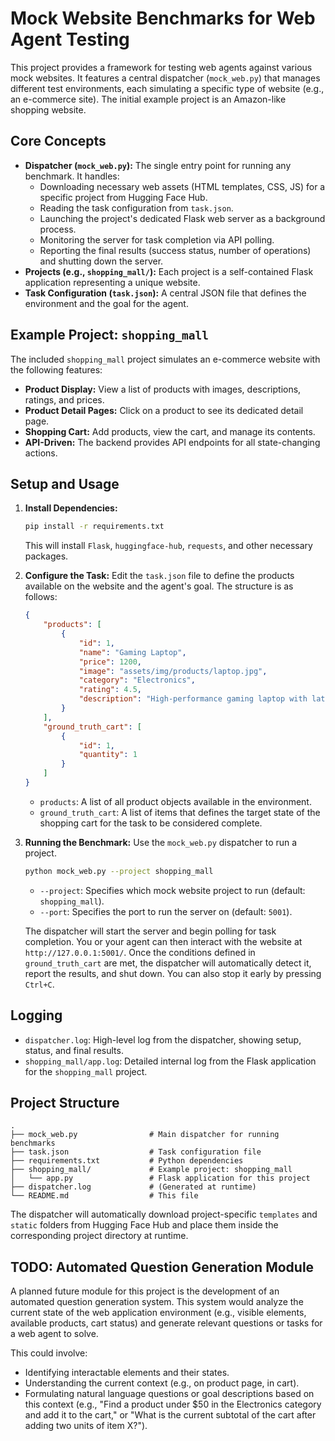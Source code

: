 # Mock Website Benchmarks for Web Agent Testing

This project provides a framework for testing web agents against various mock websites. It features a central dispatcher (`mock_web.py`) that manages different test environments, each simulating a specific type of website (e.g., an e-commerce site). The initial example project is an Amazon-like shopping website.

## Core Concepts

*   **Dispatcher (`mock_web.py`):** The single entry point for running any benchmark. It handles:
    *   Downloading necessary web assets (HTML templates, CSS, JS) for a specific project from Hugging Face Hub.
    *   Reading the task configuration from `task.json`.
    *   Launching the project's dedicated Flask web server as a background process.
    *   Monitoring the server for task completion via API polling.
    *   Reporting the final results (success status, number of operations) and shutting down the server.
*   **Projects (e.g., `shopping_mall/`):** Each project is a self-contained Flask application representing a unique website.
*   **Task Configuration (`task.json`):** A central JSON file that defines the environment and the goal for the agent.

## Example Project: `shopping_mall`

The included `shopping_mall` project simulates an e-commerce website with the following features:
*   **Product Display:** View a list of products with images, descriptions, ratings, and prices.
*   **Product Detail Pages:** Click on a product to see its dedicated detail page.
*   **Shopping Cart:** Add products, view the cart, and manage its contents.
*   **API-Driven:** The backend provides API endpoints for all state-changing actions.

## Setup and Usage

1.  **Install Dependencies:**
    ```bash
    pip install -r requirements.txt
    ```
    This will install `Flask`, `huggingface-hub`, `requests`, and other necessary packages.

2.  **Configure the Task:**
    Edit the `task.json` file to define the products available on the website and the agent's goal. The structure is as follows:
    ```json
    {
        "products": [
            {
                "id": 1,
                "name": "Gaming Laptop",
                "price": 1200,
                "image": "assets/img/products/laptop.jpg",
                "category": "Electronics",
                "rating": 4.5,
                "description": "High-performance gaming laptop with latest specs."
            }
        ],
        "ground_truth_cart": [
            {
                "id": 1,
                "quantity": 1
            }
        ]
    }
    ```
    *   `products`: A list of all product objects available in the environment.
    *   `ground_truth_cart`: A list of items that defines the target state of the shopping cart for the task to be considered complete.

3.  **Running the Benchmark:**
    Use the `mock_web.py` dispatcher to run a project.
    ```bash
    python mock_web.py --project shopping_mall
    ```
    *   `--project`: Specifies which mock website project to run (default: `shopping_mall`).
    *   `--port`: Specifies the port to run the server on (default: `5001`).

    The dispatcher will start the server and begin polling for task completion. You or your agent can then interact with the website at `http://127.0.0.1:5001/`. Once the conditions defined in `ground_truth_cart` are met, the dispatcher will automatically detect it, report the results, and shut down. You can also stop it early by pressing `Ctrl+C`.

## Logging

*   `dispatcher.log`: High-level log from the dispatcher, showing setup, status, and final results.
*   `shopping_mall/app.log`: Detailed internal log from the Flask application for the `shopping_mall` project.

## Project Structure

```
.
├── mock_web.py                # Main dispatcher for running benchmarks
├── task.json                  # Task configuration file
├── requirements.txt           # Python dependencies
├── shopping_mall/             # Example project: shopping_mall
│   └── app.py                 # Flask application for this project
├── dispatcher.log             # (Generated at runtime)
└── README.md                  # This file
```
The dispatcher will automatically download project-specific `templates` and `static` folders from Hugging Face Hub and place them inside the corresponding project directory at runtime.

## TODO: Automated Question Generation Module

A planned future module for this project is the development of an automated question generation system. This system would analyze the current state of the web application environment (e.g., visible elements, available products, cart status) and generate relevant questions or tasks for a web agent to solve. 

This could involve:
*   Identifying interactable elements and their states.
*   Understanding the current context (e.g., on product page, in cart).
*   Formulating natural language questions or goal descriptions based on this context (e.g., "Find a product under $50 in the Electronics category and add it to the cart," or "What is the current subtotal of the cart after adding two units of item X?").


